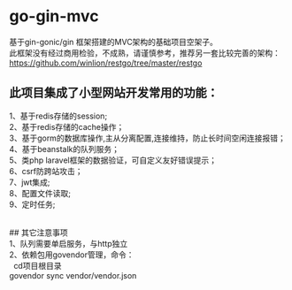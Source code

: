 # go-gin-mvc
基于gin-gonic/gin 框架搭建的MVC架构的基础项目空架子。<br/>
此框架没有经过商用检验，不成熟，请谨慎参考，推荐另一套比较完善的架构：
https://github.com/winlion/restgo/tree/master/restgo

## 此项目集成了小型网站开发常用的功能：<br/>
1、基于redis存储的session;<br/>
2、基于redis存储的cache操作；<br/>
3、基于gorm的数据库操作,主从分离配置,连接维持，防止长时间空闲连接报错；<br/>
4、基于beanstalk的队列服务；<br/>
5、类php laravel框架的数据验证，可自定义友好错误提示；<br/>
6、csrf防跨站攻击；<br/>
7、jwt集成;<br/>
8、配置文件读取;<br/>
9、定时任务;<br/>

<br/>
## 其它注意事项<br/>
1、队列需要单启服务，与http独立<br/>
2、依赖包用govendor管理，命令：<br/>
   cd项目根目录<br/>
   govendor sync vendor/vendor.json <br/>


